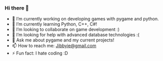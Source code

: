 ### Hi there 👋

- 🔭 I’m currently working on developing games with pygame and python.
- 🌱 I’m currently learning Python, C++, C#!
- 👯 I’m looking to collaborate on game development :)
- 🤔 I’m looking for help with advanced database technologies :(
- 💬 Ask me about pygame and my current projects!
- 📫 How to reach me: Jibbyie@gmail.com
- ⚡ Fun fact: I hate coding :D
